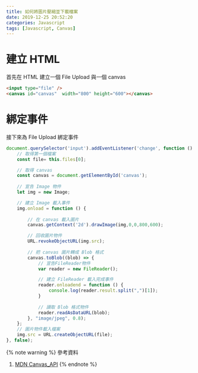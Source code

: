 ```yaml
---
title: 如何將圖片壓縮並下載檔案
date: 2019-12-25 20:52:20
categories: Javascript
tags: [Javascript, Canvas]
---
```


# 建立 HTML
首先在 HTML 建立一個 File Upload 與一個 canvas

```html
<input type="file" />
<canvas id="canvas"  width="800" height="600"></canvas>
```

<!--more-->

# 綁定事件
接下來為 File Upload 綁定事件

```javascript
document.querySelector('input').addEventListener('change', function () {
    // 取得第一個檔案
    const file= this.files[0];

    // 取得 canvas
    const canvas = document.getElementById('canvas');   
    
    // 宣告 Image 物件
    let img = new Image; 

    // 建立 Image 載入事件
    img.onload = function () {
        
        // 在 canvas 載入圖片 
        canvas.getContext('2d').drawImage(img,0,0,800,600); 

        // 回收圖片物件
        URL.revokeObjectURL(img.src);   
        
        // 把 canvas 圖片轉成 Blob 格式
        canvas.toBlob((blob) => {
            // 宣告FileReader物件
            var reader = new FileReader();

            // 建立 FileReader 載入完成事件
            reader.onloadend = function () {
                console.log(reader.result.split(",")[1]);
            }
            
            // 讀取 Blob 格式物件
            reader.readAsDataURL(blob);
        }, "image/jpeg", 0.8);
    };
    // 圖片物件載入檔案
    img.src = URL.createObjectURL(file);
}, false);
```

{% note warning %}
參考資料
1. [MDN Canvas_API](https://developer.mozilla.org/en-US/docs/Web/API/Canvas_API)
{% endnote %}